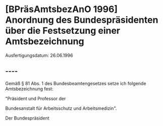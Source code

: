 # [BPräsAmtsbezAnO 1996] Anordnung des Bundespräsidenten über die Festsetzung einer Amtsbezeichnung

Ausfertigungsdatum: 26.06.1996

 

## ----

Gemäß § 81 Abs. 1 des Bundesbeamtengesetzes setze ich folgende Amtsbezeichnung fest:

  
  
"Präsident und Professor der

Bundesanstalt für Arbeitsschutz und Arbeitsmedizin".

Der Bundespräsident
